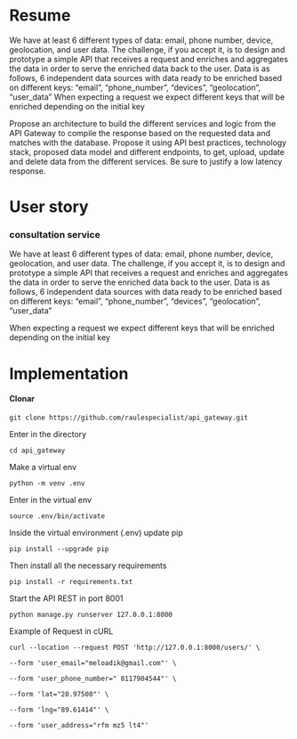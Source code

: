 # Resume
We have at least 6 different types of data: email, phone
number, device, geolocation, and user data.
The challenge, if you accept it, is to design and prototype a simple API that
receives a request and enriches and aggregates the data in order to serve the
enriched data back to the user.
Data is as follows, 6 independent data sources with data ready to be enriched
based on different keys:
“email”, “phone_number”, “devices”, “geolocation”, “user_data”
When expecting a request we expect different keys that will be enriched
depending on the initial key

Propose an architecture to build the different services and logic from the API
Gateway to compile the response based on the requested data and matches with
the database. Propose it using API best practices, technology stack, proposed
data model and different endpoints, to get, upload, update and delete data from
the different services. Be sure to justify a low latency response.

# User story
### consultation service
We have at least 6 different types of data: email, phone
number, device, geolocation, and user data.
The challenge, if you accept it, is to design and prototype a simple API that
receives a request and enriches and aggregates the data in order to serve the
enriched data back to the user.
Data is as follows, 6 independent data sources with data ready to be enriched
based on different keys:
“email”, “phone_number”, “devices”, “geolocation”, “user_data”


When expecting a request we expect different keys that will be enriched
depending on the initial key


# Implementation

#### Clonar
 

    git clone https://github.com/raulespecialist/api_gateway.git
Enter in the directory

    cd api_gateway

Make a virtual env

    python -m venv .env 

Enter in the virtual env

    source .env/bin/activate

Inside the virtual environment (.env) update pip

    pip install --upgrade pip

Then install all the necessary requirements

    pip install -r requirements.txt

Start the API REST in port 8001

    python manage.py runserver 127.0.0.1:8000


Example of Request in cURL


    curl --location --request POST 'http://127.0.0.1:8000/users/' \
    
    --form 'user_email="meloadik@gmail.com"' \
    
    --form 'user_phone_number=" 8117904544"' \
    
    --form 'lat="20.97500"' \
    
    --form 'lng="89.61414"' \
    
    --form 'user_address="rfm mz5 lt4"'
